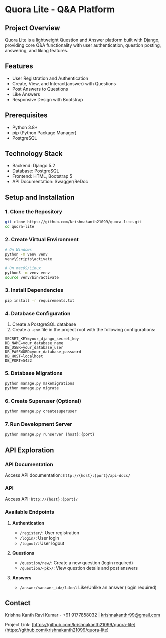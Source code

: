 # Quora Lite - Q&A Platform

## Project Overview

Quora Lite is a lightweight Question and Answer platform built with Django, providing core Q&A functionality with user authentication, question posting, answering, and liking features.

## Features

- User Registration and Authentication
- Create, View, and Interact(answer) with Questions
- Post Answers to Questions
- Like Answers
- Responsive Design with Bootstrap

## Prerequisites

- Python 3.8+
- pip (Python Package Manager)
- PostgreSQL

## Technology Stack

- Backend: Django 5.2
- Database: PostgreSQL
- Frontend: HTML, Bootstrap 5
- API Documentation: Swagger/ReDoc

## Setup and Installation

### 1. Clone the Repository

```bash
git clone https://github.com/krishnakanth21099/quora-lite.git
cd quora-lite
```

### 2. Create Virtual Environment

```bash
# On Windows
python -m venv venv
venv\Scripts\activate

# On macOS/Linux
python3 -m venv venv
source venv/bin/activate
```

### 3. Install Dependencies

```bash
pip install -r requirements.txt
```

### 4. Database Configuration

1. Create a PostgreSQL database
2. Create a `.env` file in the project root with the following configurations:

```
SECRET_KEY=your_django_secret_key
DB_NAME=your_database_name
DB_USER=your_database_user
DB_PASSWORD=your_database_password
DB_HOST=localhost
DB_PORT=5432
```

### 5. Database Migrations

```bash
python manage.py makemigrations
python manage.py migrate
```

### 6. Create Superuser (Optional)

```bash
python manage.py createsuperuser
```

### 7. Run Development Server

```bash
python manage.py runserver {host}:{port}
```

## API Exploration

### API Documentation

Access API documentation: `http://{host}:{port}/api-docs/`

### API
Access API: `http://{host}:{port}/`

### Available Endpoints

1. **Authentication**
   - `/register/`: User registration
   - `/login/`: User login
   - `/logout/`: User logout

2. **Questions**
   - `/question/new/`: Create a new question (login required)
   - `/question/<pk>/`: View question details and post answers

3. **Answers**
   - `/answer/<answer_id>/like/`: Like/Unlike an answer (login required)

## Contact

Krishna Kanth Ravi Kumar - +91 9177858032 | krishnakanthr99@gmail.com

Project Link: [https://github.com/krishnakanth21099/quora-lite](https://github.com/krishnakanth21099/quora-lite)
